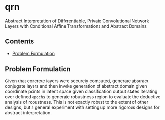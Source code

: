 # qrn
Abstract Interpretation of Differentiable, Private Convolutional Network Layers with Conditional Affine Transformations and Abstract Domains

## Contents
- [Problem Formulation](#problem-formulation)

## Problem Formulation
Given that concrete layers were securely computed, generate abstract conjugate layers and then invoke generation of abstract domain given coordinate points in latent space given classification output states iterating over defined `epochs` to generate robustness region to evaluate the deductive analysis of robustness. This is not exactly robust to the extent of other designs, but a general experiment with setting up more rigorous designs for abstract interpretation.

